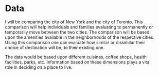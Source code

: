# Data
I will be comparing the city of New York and the city of Toronto. This comparison will help individuals and families evaluating to permanently or temporarily move between the two cities. The comparison will be based upon the amenities available in the neighborhoods of the respective cities. Using this comparison one can evaluate how similar or dissimilar their choice of destination will be, to their existing one.

The data would be based upon different cuisines, coffee shops, health facilities, parks, etc. Information based on these dimensions plays a vital role in deciding on a place to live.
